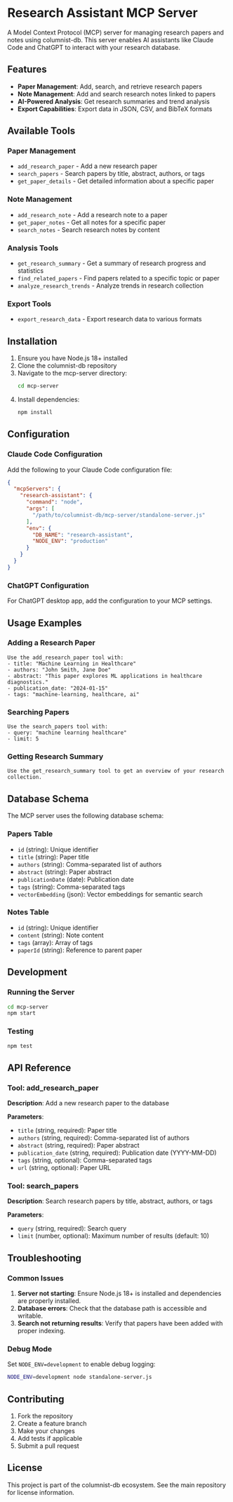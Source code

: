 # Research Assistant MCP Server

A Model Context Protocol (MCP) server for managing research papers and notes using columnist-db. This server enables AI assistants like Claude Code and ChatGPT to interact with your research database.

## Features

- **Paper Management**: Add, search, and retrieve research papers
- **Note Management**: Add and search research notes linked to papers
- **AI-Powered Analysis**: Get research summaries and trend analysis
- **Export Capabilities**: Export data in JSON, CSV, and BibTeX formats

## Available Tools

### Paper Management
- `add_research_paper` - Add a new research paper
- `search_papers` - Search papers by title, abstract, authors, or tags
- `get_paper_details` - Get detailed information about a specific paper

### Note Management
- `add_research_note` - Add a research note to a paper
- `get_paper_notes` - Get all notes for a specific paper
- `search_notes` - Search research notes by content

### Analysis Tools
- `get_research_summary` - Get a summary of research progress and statistics
- `find_related_papers` - Find papers related to a specific topic or paper
- `analyze_research_trends` - Analyze trends in research collection

### Export Tools
- `export_research_data` - Export research data to various formats

## Installation

1. Ensure you have Node.js 18+ installed
2. Clone the columnist-db repository
3. Navigate to the mcp-server directory:
   ```bash
   cd mcp-server
   ```
4. Install dependencies:
   ```bash
   npm install
   ```

## Configuration

### Claude Code Configuration

Add the following to your Claude Code configuration file:

```json
{
  "mcpServers": {
    "research-assistant": {
      "command": "node",
      "args": [
        "/path/to/columnist-db/mcp-server/standalone-server.js"
      ],
      "env": {
        "DB_NAME": "research-assistant",
        "NODE_ENV": "production"
      }
    }
  }
}
```

### ChatGPT Configuration

For ChatGPT desktop app, add the configuration to your MCP settings.

## Usage Examples

### Adding a Research Paper
```
Use the add_research_paper tool with:
- title: "Machine Learning in Healthcare"
- authors: "John Smith, Jane Doe"
- abstract: "This paper explores ML applications in healthcare diagnostics."
- publication_date: "2024-01-15"
- tags: "machine-learning, healthcare, ai"
```

### Searching Papers
```
Use the search_papers tool with:
- query: "machine learning healthcare"
- limit: 5
```

### Getting Research Summary
```
Use the get_research_summary tool to get an overview of your research collection.
```

## Database Schema

The MCP server uses the following database schema:

### Papers Table
- `id` (string): Unique identifier
- `title` (string): Paper title
- `authors` (string): Comma-separated list of authors
- `abstract` (string): Paper abstract
- `publicationDate` (date): Publication date
- `tags` (string): Comma-separated tags
- `vectorEmbedding` (json): Vector embeddings for semantic search

### Notes Table
- `id` (string): Unique identifier
- `content` (string): Note content
- `tags` (array): Array of tags
- `paperId` (string): Reference to parent paper

## Development

### Running the Server
```bash
cd mcp-server
npm start
```

### Testing
```bash
npm test
```

## API Reference

### Tool: add_research_paper
**Description**: Add a new research paper to the database

**Parameters**:
- `title` (string, required): Paper title
- `authors` (string, required): Comma-separated list of authors
- `abstract` (string, required): Paper abstract
- `publication_date` (string, required): Publication date (YYYY-MM-DD)
- `tags` (string, optional): Comma-separated tags
- `url` (string, optional): Paper URL

### Tool: search_papers
**Description**: Search research papers by title, abstract, authors, or tags

**Parameters**:
- `query` (string, required): Search query
- `limit` (number, optional): Maximum number of results (default: 10)

## Troubleshooting

### Common Issues

1. **Server not starting**: Ensure Node.js 18+ is installed and dependencies are properly installed.
2. **Database errors**: Check that the database path is accessible and writable.
3. **Search not returning results**: Verify that papers have been added with proper indexing.

### Debug Mode

Set `NODE_ENV=development` to enable debug logging:

```bash
NODE_ENV=development node standalone-server.js
```

## Contributing

1. Fork the repository
2. Create a feature branch
3. Make your changes
4. Add tests if applicable
5. Submit a pull request

## License

This project is part of the columnist-db ecosystem. See the main repository for license information.